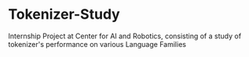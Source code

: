 # Tokenizer-Study
Internship Project at Center for AI and Robotics, consisting of a study of tokenizer's performance on various Language Families

